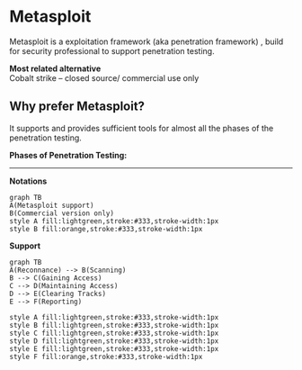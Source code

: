 # Metasploit

Metasploit is a exploitation framework (aka penetration framework) , build for security professional to support penetration testing.

**Most related alternative** <br>
Cobalt strike – closed source/ commercial use only

## Why prefer Metasploit? <br>
It supports and provides sufficient tools for almost all the phases of the penetration testing.

**Phases of Penetration Testing:**
****
**Notations**
```mermaid
graph TB
A(Metasploit support)
B(Commercial version only)
style A fill:lightgreen,stroke:#333,stroke-width:1px
style B fill:orange,stroke:#333,stroke-width:1px

```
**Support**
```mermaid
graph TB
A(Reconnance) --> B(Scanning)
B --> C(Gaining Access)
C --> D(Maintaining Access)
D --> E(Clearing Tracks)
E --> F(Reporting)

style A fill:lightgreen,stroke:#333,stroke-width:1px
style B fill:lightgreen,stroke:#333,stroke-width:1px
style C fill:lightgreen,stroke:#333,stroke-width:1px
style D fill:lightgreen,stroke:#333,stroke-width:1px
style E fill:lightgreen,stroke:#333,stroke-width:1px
style F fill:orange,stroke:#333,stroke-width:1px
```
